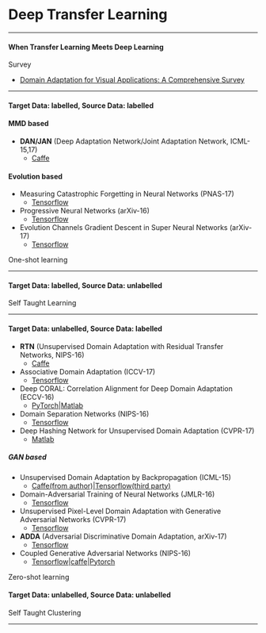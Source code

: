 # Deep Transfer Learning



- - -


#### When Transfer Learning Meets Deep Learning

Survey


- [Domain Adaptation for Visual Applications: A Comprehensive Survey](https://arxiv.org/abs/1702.05374)


- - -
#### Target Data: labelled, Source Data: labelled 

#### MMD based

- **DAN/JAN** (Deep Adaptation Network/Joint Adaptation Network, ICML-15,17) 
	- [Caffe](https://github.com/thuml/Xlearn)
	
#### Evolution based

- Measuring Catastrophic Forgetting in Neural Networks (PNAS-17)
	- [Tensorflow](https://github.com/ariseff/overcoming-catastrophic)
- Progressive Neural Networks (arXiv-16)
	- [Tensorflow](https://github.com/synpon/prog_nn)
- Evolution Channels Gradient Descent in Super Neural Networks (arXiv-17)
	- [Tensorflow](https://github.com/jaesik817/pathnet)
		
	
One-shot learning	
	
- - -
#### Target Data: labelled, Source Data: unlabelled

Self Taught Learning




- - -
#### Target Data: unlabelled, Source Data: labelled


- **RTN** (Unsupervised Domain Adaptation with Residual Transfer Networks, NIPS-16) 
	- [Caffe](https://github.com/thuml/Xlearn)
- Associative Domain Adaptation (ICCV-17) 
	- [Tensorflow](https://github.com/haeusser/learning_by_association)	
- Deep CORAL: Correlation Alignment for Deep Domain Adaptation (ECCV-16) 
	- [PyTorch](https://github.com/SSARCandy/DeepCORAL)|[Matlab](https://github.com/VisionLearningGroup/CORAL)
- Domain Separation Networks (NIPS-16)	
	- [Tensorflow](https://github.com/tensorflow/models/tree/master/research/domain_adaptation)
- Deep Hashing Network for Unsupervised Domain Adaptation (CVPR-17)	
	- [Matlab](https://github.com/hemanthdv/da-hash)

##### GAN based  

- Unsupervised Domain Adaptation by Backpropagation (ICML-15) 
	- [Caffe(from author)](https://github.com/ddtm/caffe/tree/grl)|[Tensorflow(third party)](https://github.com/shucunt/domain_adaptation)
- Domain-Adversarial Training of Neural Networks (JMLR-16)
	- [Tensorflow](https://github.com/pumpikano/tf-dann)	
- Unsupervised Pixel-Level Domain Adaptation with Generative Adversarial Networks (CVPR-17)	
	- [Tensorflow](https://github.com/tensorflow/models/tree/master/research/domain_adaptation)	
- **ADDA** (Adversarial Discriminative Domain Adaptation, arXiv-17) 
	- [Tensorflow](https://github.com/erictzeng/adda)	
- Coupled Generative Adversarial Networks (NIPS-16)
	- [Tensorflow](https://github.com/andrewliao11/CoGAN-tensorflow)|[caffe](https://github.com/mingyuliutw/CoGAN)|[Pytorch](https://github.com/mingyuliutw/CoGAN_PyTorch)
	
	
	
Zero-shot learning	
	
	
#### Target Data: unlabelled, Source Data: unlabelled


Self Taught Clustering






- - -




